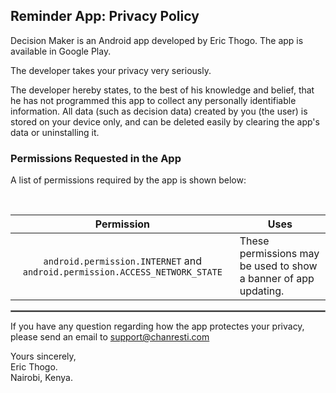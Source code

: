 ## Reminder App: Privacy Policy


Decision Maker is an Android app developed by Eric Thogo. The app is available in Google Play.

The developer takes your privacy very seriously.

The developer hereby states, to the best of his knowledge and belief, that he has not programmed this app to collect any personally identifiable information. All data (such as decision data) created by you (the user) is stored on your device only, and can be deleted easily by clearing the app's data or uninstalling it.

### Permissions Requested in the App

A list of permissions required by the app is shown below:

<br/>

| Permission | Uses |
| :---: | --- | 
| `android.permission.INTERNET` and `android.permission.ACCESS_NETWORK_STATE` | These permissions may be used to show a banner of app updating. |
 <hr style="border:1px solid gray">

If you have any question regarding how the app protectes your privacy, please send an email to support@chanresti.com

Yours sincerely,  
Eric Thogo.  
Nairobi, Kenya.
